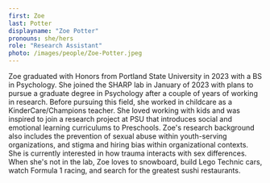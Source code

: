 ```yaml
---
first: Zoe
last: Potter
displayname: "Zoe Potter"
pronouns: she/hers
role: "Research Assistant"
photo: /images/people/Zoe-Potter.jpeg
---
```


Zoe graduated with Honors from Portland State University in 2023 with a BS in Psychology. She joined the SHARP lab in January of 2023 with plans to pursue a graduate degree in Psychology after a couple of years of working in research. Before pursuing this field, she worked in childcare as a KinderCare/Champions teacher. She loved working with kids and was inspired to join a research project at PSU that introduces social and emotional learning curriculums to Preschools. Zoe's research background also includes the prevention of sexual abuse within youth-serving organizations, and stigma and hiring bias within organizational contexts. She is currently interested in how trauma interacts with sex differences. When she's not in the lab, Zoe loves to snowboard, build Lego Technic cars, watch Formula 1 racing, and search for the greatest sushi restaurants. 